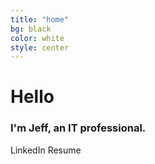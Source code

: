 ```yaml
---
title: "home"
bg: black
color: white
style: center
---
```


# Hello

### I'm Jeff, an IT professional.

LinkedIn Resume
